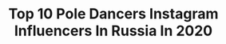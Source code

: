 ---
title: Top 10 Pole Dancers Instagram Influencers In Russia In 2020
description: >-
  Find top pole dancers Instagram influencers in Russia in 2020. Most popular hashtags: #poledance #poledancer #exoticpoledancer #exoticpole.
platform: Instagram
profiles:
  - username: "alyona_soooul"
    fullname: >-
      POLEDANCE Воронеж🔝
    location: "Russia"
    followers: 17339
    engagement: 358
    commentsToLikes: 0.018693
    avatar: "https://scontent-ams4-1.cdninstagram.com/v/t51.2885-19/s320x320/90418304_636543900226428_2288098334650400768_n.jpg?_nc_ht=scontent-ams4-1.cdninstagram.com&_nc_ohc=6zyA04xD9hcAX_itv__&oh=2cb5082705733cc96aa769681e07258e&oe=5EA76AAB"
    verified: false
    hashtags: "#antique, #beautifulmodel, #man, #rome"
  - username: "marinkanahalka"
    fullname: >-
      I Was Born To Make You Happy
    location: "Russia"
    followers: 19969
    engagement: 229
    commentsToLikes: 0.023822
    avatar: "https://scontent-lhr8-1.cdninstagram.com/v/t51.2885-19/s320x320/82230015_633559844084927_9130275661481508864_n.jpg?_nc_ht=scontent-lhr8-1.cdninstagram.com&_nc_ohc=TtoRjgcacmIAX9oHQ_K&oh=f8ccd5487449c13951688b215134ba3e&oe=5EBB82E9"
    verified: false
    hashtags: "#exoticpoledancer, #exoticpoledance, #poledanceexotic, #exoticroutine"
  - username: "ksusha_zefirka"
    fullname: >-
      Ксения Мельник
    location: "Russia"
    followers: 5570
    engagement: 543
    commentsToLikes: 0.061184
    avatar: "https://scontent-amt2-1.cdninstagram.com/v/t51.2885-19/s320x320/83187738_840039423108976_6338281855174836224_n.jpg?_nc_ht=scontent-amt2-1.cdninstagram.com&_nc_ohc=zfZxWE32t5kAX8omsuY&oh=e2e06defa89ec53d9b807576121e41ee&oe=5EB760F0"
    verified: false
    hashtags: "#dancelife, #polejunkie, #blackmood, #pdcombo"
  - username: "oksanashine"
    fullname: >-
      Оksana Shine
    location: "Russia"
    followers: 25512
    engagement: 211
    commentsToLikes: 0.039878
    avatar: "https://scontent-lhr8-1.cdninstagram.com/v/t51.2885-19/s320x320/30087000_581781508845902_4575775783980630016_n.jpg?_nc_ht=scontent-lhr8-1.cdninstagram.com&_nc_ohc=beD-l1TdfeAAX-OKON8&oh=8bfb4df68d5228fc4c1db15f5f845aa9&oe=5EB89548"
    verified: false
    hashtags: "#sportgirl, #pole, #dancer, #sochi2020"
  - username: "oonakofficial"
    fullname: >-
      Oona Kivelä
    location: "Russia"
    followers: 74927
    engagement: 202
    commentsToLikes: 0.023719
    avatar: "https://scontent-bos3-1.cdninstagram.com/v/t51.2885-19/s320x320/71187006_478455229668383_5980218304382369792_n.jpg?_nc_ht=scontent-bos3-1.cdninstagram.com&_nc_ohc=Cat8yRl8SSIAX9I9Cm4&oh=8db2e4ebc24ed1307a05d813cc7d165d&oe=5EB0A0FA"
    verified: true
    hashtags: "#hope, #poledancer, #unitedbypole, #muru"
  - username: "anna_kurnyakova"
    fullname: >-
      ᴀɴɴᴀ ᴋᴜʀɴʏᴀᴋᴏᴠᴀ
    location: "Russia"
    followers: 29506
    engagement: 248
    commentsToLikes: 0.036914
    avatar: "https://scontent-lhr8-1.cdninstagram.com/v/t51.2885-19/s320x320/79227234_2430560190404685_3728284702465851392_n.jpg?_nc_ht=scontent-lhr8-1.cdninstagram.com&_nc_ohc=fQkEMuytMx8AX-BukIZ&oh=f25f9a75ad8e85277f498b27a97b1779&oe=5EBB5DC6"
    verified: false
    hashtags: "#summrtime, #moscow, #fatheridol, #summervibes"
  - username: "kris_brodetskaya"
    fullname: >-
      Kris Bro
    location: "Russia"
    followers: 30796
    engagement: 205
    commentsToLikes: 0.039951
    avatar: "https://scontent-lhr8-1.cdninstagram.com/v/t51.2885-19/s320x320/91515159_317591949202651_8762752007132938240_n.jpg?_nc_ht=scontent-lhr8-1.cdninstagram.com&_nc_ohc=1WBkTrjqLPMAX8mmzfm&oh=3ddd6cf52b375269add402d8a169ec12&oe=5EBCA000"
    verified: false
    hashtags: "#motivation, #pole, #sport, #kris"
  - username: "instchaoss"
    fullname: >-
      Stanislav Perov
    location: "Russia"
    followers: 7857
    engagement: 607
    commentsToLikes: 0.036874
    avatar: "https://scontent-ams4-1.cdninstagram.com/v/t51.2885-19/s320x320/23594687_146779172716450_5284974901453651968_n.jpg?_nc_ht=scontent-ams4-1.cdninstagram.com&_nc_ohc=eV6YMqkJFMQAX-4KGb4&oh=e56d91354e08594a14f5f57ef77853fb&oe=5EB6B26C"
    verified: false
    hashtags: "#sportsmodel, #nightclub, #exoticpolevideo, #darkmusic"
  - username: "sidorova_poledance"
    fullname: >-
      𝐍𝐀𝐒𝐓𝐀𝐒𝐈𝐀 𝐒𝐈
    location: "Russia"
    followers: 27442
    engagement: 166
    commentsToLikes: 0.031648
    avatar: "https://scontent-lhr8-1.cdninstagram.com/v/t51.2885-19/s320x320/92712552_1124023381291497_1474450951183007744_n.jpg?_nc_ht=scontent-lhr8-1.cdninstagram.com&_nc_ohc=Vv2BJJf18gAAX-wmbq2&oh=b42bfaa1d9d304b151cc16b1a209bbd2&oe=5EBAE96F"
    verified: false
    hashtags: "#poledance, #backbend, #frameupstrip, #frameup"
  - username: "yuriy.kaza4kin"
    fullname: >-
      Yuriy Kazachkin Pole Dance
    location: "Russia"
    followers: 45485
    engagement: 87
    commentsToLikes: 0.017825
    avatar: "https://scontent-ams4-1.cdninstagram.com/v/t51.2885-19/s320x320/71543548_588260165246021_5784851542146285568_n.jpg?_nc_ht=scontent-ams4-1.cdninstagram.com&_nc_ohc=2P7fAlNUZaMAX_hWjGY&oh=6c1ff4a2c70388e7ef184034a45fb223&oe=5EB6609F"
    verified: false
    hashtags: "#poleplay, #poleclass, #polefriends, #polestrong"
---